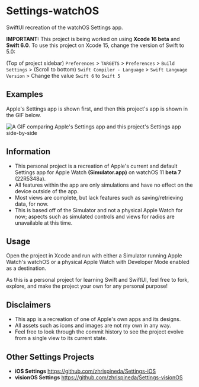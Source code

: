 #  Settings-watchOS
SwiftUI recreation of the watchOS Settings app.

**IMPORTANT:** This project is being worked on using **Xcode 16 beta** and **Swift 6.0**. To use this project on Xcode 15, change the version of Swift to 5.0:

(Top of project sidebar) `Preferences` > `TARGETS` > `Preferences` > `Build Settings` > (Scroll to bottom) `Swift Compiler - Language` > `Swift Language Version` > Change the value `Swift 6` to `Swift 5`

## Examples
Apple's Settings app is shown first, and then this project's app is shown in the GIF below.

![A GIF comparing Apple's Settings app and this project's Settings app side-by-side](Assets/Settings.gif)

## Information
- This personal project is a recreation of Apple's current and default Settings app for Apple Watch **(Simulator.app)** on watchOS 11 **beta 7** (22R5348a).
- All features within the app are only simulations and have no effect on the device outside of the app.
- Most views are complete, but lack features such as saving/retrieving data, for now.
- This is based off of the Simulator and not a physical Apple Watch for now; aspects such as simulated controls and views for radios are unavailable at this time.

## Usage
Open the project in Xcode and run with either a Simulator running Apple Watch's watchOS or a physical Apple Watch with Developer Mode enabled as a destination.

As this is a personal project for learning Swift and SwiftUI, feel free to fork, explore, and make the project your own for any personal purpose!

## Disclaimers
- This app is a recreation of one of Apple's own apps and its designs.
- All assets such as icons and images are not my own in any way.
- Feel free to look through the commit history to see the project evolve from a single view to its current state.

## Other Settings Projects
- **iOS Settings** https://github.com/zhrispineda/Settings-iOS
- **visionOS Settings** https://github.com/zhrispineda/Settings-visionOS
